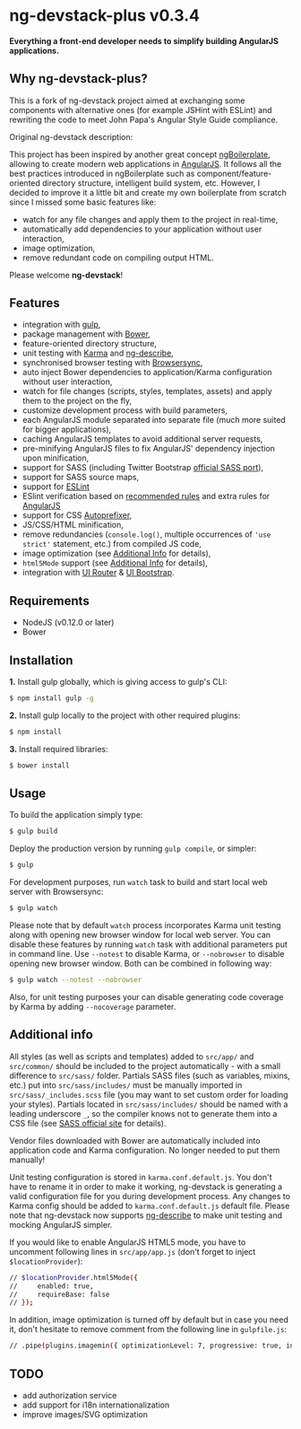 # ng-devstack-plus v0.3.4

#### Everything a front-end developer needs to simplify building AngularJS applications.

## Why ng-devstack-plus?

This is a fork of ng-devstack project aimed at exchanging some components with alternative ones (for example JSHint with ESLint) and rewriting the code to meet John Papa's Angular Style Guide compliance.

Original ng-devstack description:

This project has been inspired by another great concept [ngBoilerplate](http://joshdmiller.github.io/ng-boilerplate/), allowing to create modern web applications in [AngularJS](http://angularjs.org/). It follows all the best practices introduced in ngBoilerplate such as component/feature-oriented directory structure, intelligent build system, etc. However, I decided to improve it a little bit and create my own boilerplate from scratch since I missed some basic features like:

- watch for any file changes and apply them to the project in real-time,
- automatically add dependencies to your application without user interaction,
- image optimization,
- remove redundant code on compiling output HTML.

Please welcome **ng-devstack**!

## Features

- integration with [gulp](http://gulpjs.com/),
- package management with [Bower](http://bower.io/),
- feature-oriented directory structure,
- unit testing with [Karma](http://karma-runner.github.io/) and [ng-describe](http://github.com/kensho/ng-describe/),
- synchronised browser testing with [Browsersync](http://www.browsersync.io/),
- auto inject Bower dependencies to application/Karma configuration without user interaction,
- watch for file changes (scripts, styles, templates, assets) and apply them to the project on the fly,
- customize development process with build parameters,
- each AngularJS module separated into separate file (much more suited for bigger applications),
- caching AngularJS templates to avoid additional server requests,
- pre-minifying AngularJS files to fix AngularJS' dependency injection upon minification,
- support for SASS (including Twitter Bootstrap [official SASS port](http://getbootstrap.com/css/#sass)),
- support for SASS source maps,
- support for [ESLint](https://github.com/eslint/eslint)
- ESlint verification based on [recommended rules](http://eslint.org/docs/rules/) and extra rules for [AngularJS](https://github.com/Gillespie59/eslint-plugin-angular)
- support for CSS [Autoprefixer](http://github.com/postcss/autoprefixer-core),
- JS/CSS/HTML minification,
- remove redundancies (`console.log()`, multiple occurrences of `'use strict'` statement, etc.) from compiled JS code,
- image optimization (see [Additional Info](#additional-info) for details),
- `html5Mode` support (see [Additional Info](#additional-info) for details),
- integration with [UI Router](http://angular-ui.github.io/ui-router/) & [UI Bootstrap](http://angular-ui.github.io/bootstrap/).

## Requirements

- NodeJS (v0.12.0 or later)
- Bower

## Installation

**1.** Install gulp globally, which is giving access to gulp's CLI:

```sh
$ npm install gulp -g
```

**2.** Install gulp locally to the project with other required plugins:

```sh
$ npm install
```

**3.** Install required libraries:

```sh
$ bower install
```

## Usage

To build the application simply type:

```sh
$ gulp build
```

Deploy the production version by running `gulp compile`, or simpler:

```sh
$ gulp
```

For development purposes, run `watch` task to build and start local web server with Browsersync:

```sh
$ gulp watch
```

Please note that by default `watch` process incorporates Karma unit testing along with opening new browser window for local web server. You can disable these features by running `watch` task with additional parameters put in command line. Use `--notest` to disable Karma, or `--nobrowser` to disable opening new browser window. Both can be combined in following way:

```sh
$ gulp watch --notest --nobrowser
```

Also, for unit testing purposes your can disable generating code coverage by Karma by adding `--nocoverage` parameter.

## Additional info

All styles (as well as scripts and templates) added to `src/app/` and `src/common/` should be included to the project automatically - with a small difference to `src/sass/` folder. Partials SASS files (such as variables, mixins, etc.) put into `src/sass/includes/` must be manually imported in `src/sass/_includes.scss` file (you may want to set custom order for loading your styles). Partials located in `src/sass/includes/` should be named with a leading underscore `_`, so the compiler knows not to generate them into a CSS file (see [SASS official site](http://sass-lang.com/guide#topic-4) for details).

Vendor files downloaded with Bower are automatically included into application code and Karma configuration. No longer needed to put them manually!

Unit testing configuration is stored in `karma.conf.default.js`. You don't have to rename it in order to make it working, ng-devstack is generating a valid configuration file for you during development process. Any changes to Karma config should be added to `karma.conf.default.js` default file. Please note that ng-devstack now supports [ng-describe](http://github.com/kensho/ng-describe/) to make unit testing and mocking AngularJS simpler.

If you would like to enable AngularJS HTML5 mode, you have to uncomment following lines in `src/app/app.js` (don't forget to inject `$locationProvider`):

>
```sh
// $locationProvider.html5Mode({
//     enabled: true,
//     requireBase: false
// });
```

In addition, image optimization is turned off by default but in case you need it, don't hesitate to remove comment from the following line in `gulpfile.js`:

>
```sh
// .pipe(plugins.imagemin({ optimizationLevel: 7, progressive: true, interlaced: true }))
```

## TODO

- add authorization service
- add support for i18n internationalization
- improve images/SVG optimization
